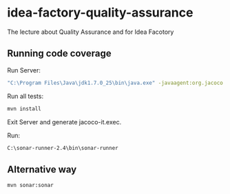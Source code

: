 idea-factory-quality-assurance
==============================

The lecture about Quality Assurance and for Idea Facotory

Running code coverage
------------------------------

Run Server:

```bash
"C:\Program Files\Java\jdk1.7.0_25\bin\java.exe" -javaagent:org.jacoco.agent-0.7.1.201405082137-runtime.jar=destfile=jacoco-it.exec -cp "rmi-server/target/classes;rmi-server/target/lib/*;*;rmi-client/target/classes;rmi-client/target/lib/*;" pl.edu.knbit.qa.server.Server
```

Run all tests:

```bash
mvn install
```

Exit Server and generate jacoco-it.exec.

Run:

```bash
C:\sonar-runner-2.4\bin\sonar-runner
```

Alternative way
------------------------------

```bash
mvn sonar:sonar
```